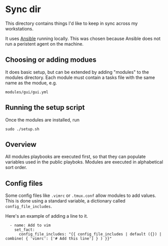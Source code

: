 # Sync dir

This directory contains things I'd like to keep in sync across my workstations.

It uses [Ansible](http://ansible.com) running locally. This was chosen because
Ansible does not run a peristent agent on the machine.

## Choosing or adding modues

It does basic setup, but can be extended by adding "modules" to the modules
directory. Each module must contain a tasks file with the same name
as the modue, e.g.

```
modules/gui/gui.yml
```

## Running the setup script

Once the modules are installed, run

```
sudo ./setup.sh
```

## Overview

All modules playbooks are executed first, so that they can populate variables
used in the public playboks. Modules are executed in alphabetical sort order.

## Config files

Some config files like `.vimrc` or `.tmux.conf` allow modules to add values.
This is done using a standard variable, a dictionary called
`config_file_includes`.

Here's an example of adding a line to it.

```
  - name: Add to vim
    set_fact:
      config_file_includes: "{{ config_file_includes | default ({}) | combine( { 'vimrc': ['# Add this line'] } ) }}"
```
